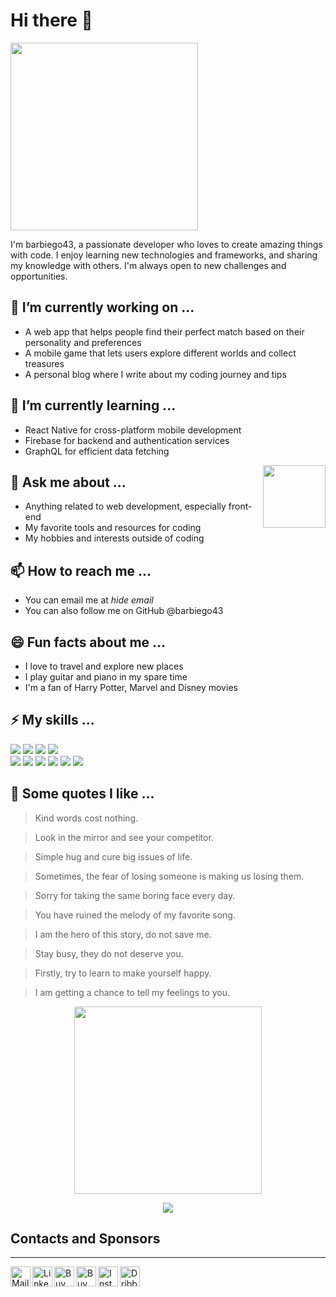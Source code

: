 # Hi there 👋
<img src="https://little.kylerconway.com/images/golang-what.gif" width="300">

I'm barbiego43, a passionate developer who loves to create amazing things with code. I enjoy learning new technologies and frameworks, and sharing my knowledge with others. I'm always open to new challenges and opportunities.

## 🔭 I’m currently working on ...

- A web app that helps people find their perfect match based on their personality and preferences
- A mobile game that lets users explore different worlds and collect treasures
- A personal blog where I write about my coding journey and tips

## 🌱 I’m currently learning ...

- React Native for cross-platform mobile development
- Firebase for backend and authentication services
- GraphQL for efficient data fetching
<img align='right' src='https://user-images.githubusercontent.com/5713670/87202985-820dcb80-c2b6-11ea-9f56-7ec461c497c3.gif' width='100"'>

## 💬 Ask me about ...

- Anything related to web development, especially front-end
- My favorite tools and resources for coding
- My hobbies and interests outside of coding

## 📫 How to reach me ...

- You can email me at *hide email*
- You can also follow me on GitHub @barbiego43

## 😄 Fun facts about me ...

- I love to travel and explore new places
- I play guitar and piano in my spare time
- I'm a fan of Harry Potter, Marvel and Disney movies

## ⚡ My skills ...

 <p>
    <img src="https://img.shields.io/badge/-Visual%20Studio%20Code-23A9F2?style=flat-square&logo=Visual%20Studio%20Code&logoColor=white"/>
    <img src="https://img.shields.io/badge/-Github-181717?style=flat-square&logo=GitHub&logoColor=white"/>
    <img src="https://img.shields.io/badge/-Insomnia-5849BE?style=flat-square&logo=Insomnia&logoColor=white"/>
    <img src="https://img.shields.io/badge/-Notion-000000?style=flat-square&logo=Notion&logoColor=white"/><br/>
    <img src="https://img.shields.io/badge/-Storybook-FF4785?style=flat-square&logo=Storybook&logoColor=white"/>
    <img src="https://img.shields.io/badge/-HTML5-E34F26?style=flat-square&logo=HTML5&logoColor=white"/>
    <img src="https://img.shields.io/badge/-CSS3-1572B6?style=flat-square&logo=CSS3&logoColor=white"/>
    <img src="https://img.shields.io/badge/-Google%20Cloud-4285F4?style=flat-square&logo=Google%20Cloud&logoColor=white"/>
    <img src="https://img.shields.io/badge/Instagram-E4405F?style=for-the-badge&logo=instagram&logoColor=white"/>
    <img src="https://img.shields.io/badge/Facebook-1877F2?style=for-the-badge&logo=facebook&logoColor=white"/>
  </p>

## 📝 Some quotes I like ...

> Kind words cost nothing.

> Look in the mirror and see your competitor.

> Simple hug and cure big issues of life.

> Sometimes, the fear of losing someone is making us losing them.

> Sorry for taking the same boring face every day.

> You have ruined the melody of my favorite song.

> I am the hero of this story, do not save me.

> Stay busy, they do not deserve you.

> Firstly, try to learn to make yourself happy.

> I am getting a chance to tell my feelings to you.

<p align="center">
  <img src="https://intro.rustbridge.com/img/ferris.gif" width="300">
</p>
<p align="center">
  <img src="https://capsule-render.vercel.app/api?type=waving&color=gradient&height=60&section=footer&width=100"/>
</p>

## Contacts and Sponsors
---

<a href="mailto:barbiego43@proton.me">
    <img height="32" align="left" alt="Mail" src="https://raw.githubusercontent.com/cszach/cszach/master/img/icons/protonmail.png" />
</a>

<a href="https://www.linkedin.com">
    <img height="32" align="left" alt="LinkedIn" src="https://raw.githubusercontent.com/cszach/cszach/master/img/icons/linkedin.png" />
</a>

<a href="https://paypal.me/barbiego43">
    <img height="32" align="left" alt="Buy Me a Coffee" src="https://raw.githubusercontent.com/cszach/cszach/master/img/icons/paypal.png" />
</a>

<a href="https://www.buymeacoffee.com/barbiego43">
    <img height="32" align="left" alt="Buy Me a Coffee" src="https://raw.githubusercontent.com/cszach/cszach/master/img/icons/buymeacoffee.png" />
</a>

<a href="https://www.instagram.com/barbiego43">
    <img height="32" align="left" alt="Instagram" src="https://raw.githubusercontent.com/cszach/cszach/master/img/icons/instagram.png" />
</a>

<a href="https://dribbble.com/barbiego43">
    <img height="32" align="left" alt="Dribbble" src="https://raw.githubusercontent.com/cszach/cszach/master/img/icons/dribbble.png" />
</a>
